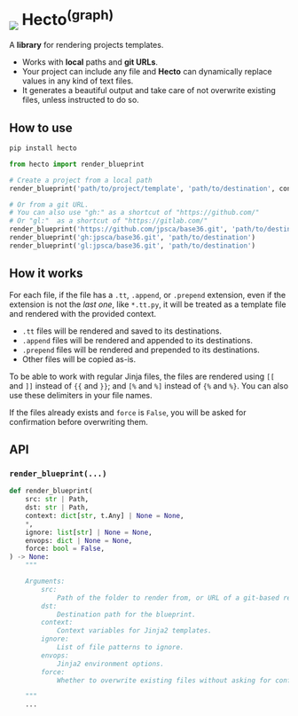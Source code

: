 <h1>
<img src="https://raw.githubusercontent.com/jpsca/hecto/refs/heads/main/hecto.png" align="middle" />
Hecto<sup>(graph)</sup>
</h1>

A **library** for rendering projects templates.

* Works with **local** paths and **git URLs**.
* Your project can include any file and **Hecto** can dynamically replace values in any kind of text files.
* It generates a beautiful output and take care of not overwrite existing files, unless instructed to do so.


## How to use

```bash
pip install hecto
```

```python
from hecto import render_blueprint

# Create a project from a local path
render_blueprint('path/to/project/template', 'path/to/destination', context={"foo": "bar"})

# Or from a git URL.
# You can also use "gh:" as a shortcut of "https://github.com/"
# Or "gl:"  as a shortcut of "https://gitlab.com/"
render_blueprint('https://github.com/jpsca/base36.git', 'path/to/destination')
render_blueprint('gh:jpsca/base36.git', 'path/to/destination')
render_blueprint('gl:jpsca/base36.git', 'path/to/destination')

```


## How it works

For each file, if the file has a `.tt`, `.append`, or `.prepend` extension,
even if the extension is not the *last one*, like `*.tt.py`, it will be treated
as a template file and rendered with the provided context.

* `.tt` files will be rendered and saved to its destinations.
* `.append` files will be rendered and appended to its destinations.
* `.prepend` files will be rendered and prepended to its destinations.
* Other files will be copied as-is.

To be able to work with regular Jinja files, the files are rendered using
`[[` and `]]` instead of `{{` and `}}`; and `[%` and `%]` instead of `{%` and `%}`.
You can also use these delimiters in your file names.

If the files already exists and `force` is `False`, you will be asked for
confirmation before overwriting them.

## API

### `render_blueprint(...)`

```python
def render_blueprint(
    src: str | Path,
    dst: str | Path,
    context: dict[str, t.Any] | None = None,
    *,
    ignore: list[str] | None = None,
    envops: dict | None = None,
    force: bool = False,
) -> None:
    """

    Arguments:
        src:
            Path of the folder to render from, or URL of a git-based repository.
        dst:
            Destination path for the blueprint.
        context:
            Context variables for Jinja2 templates.
        ignore:
            List of file patterns to ignore.
        envops:
            Jinja2 environment options.
        force:
            Whether to overwrite existing files without asking for confirmation.

    """
    ...
```

